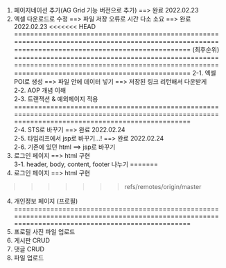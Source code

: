 1. 페이지네이션 추가(AG Grid 기능 버전으로 추가) ==> 완료 2022.02.23
2. 엑셀 다운로드로 수정 ==> 파일 저장 오류로 시간 다소 소요 ==> 완료 2022.02.23
<<<<<<< HEAD
==================================================================================================================================================
(최후순위)
==================================================================================================================================================
 2-1. 엑셀 POI로 생성 ==> 파일 안에 데이터 넣기 ==> 저장된 링크 리턴해서 다운받게  
 2-2. AOP 개념 이해  
 2-3. 트랜잭션 & 예외페이지 적용  
==================================================================================================================================================  
2-4. STS로 바꾸기 ==> 완료 2022.02.24  
2-5. 타임리프에서 jsp로 바꾸기...! ==> 완료 2022.02.24  
2-6. 기존에 있던 html ==> jsp로 바꾸기 
3. 로그인 페이지 ==> html 구현  
3-1. header, body, content, footer 나누기
=======
3. 로그인 페이지 ==> html 구현
>>>>>>> refs/remotes/origin/master
4. 개인정보 페이지 (프로필)
==================================================================================================================================================
5. 프로필 사진 파일 업로드
6. 게시판 CRUD
7. 댓글 CRUD
8. 파일 업로드 
